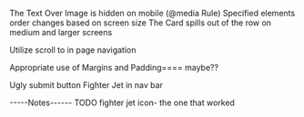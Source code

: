 The Text Over Image is hidden on mobile (@media Rule) <!--Use this rule on the smaller image?-->
Specified elements order changes based on screen size
The Card spills out of the row on medium and larger screens

Utilize scroll to in page navigation

Appropriate use of Margins and Padding==== maybe??

<!-- Sticky Navbar on scroll -->
<!-- Add some CSS Animations to the page --> Ugly submit button
<!-- Swap one of your images for a <video> -->
<!-- Utilizes custom font on at least one element -->
<!-- Cards are vertically centered with the center card larger for emphasis -->
<!-- Must use external Icon library (FontAwesome, Material Icons, etc.) --> Fighter Jet in nav bar

-----Notes------
TODO
fighter jet icon- the one that worked
<i class="fa fa-fighter-jet" aria-hidden="true"></i>
